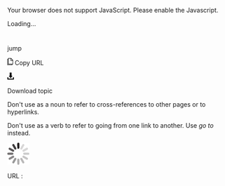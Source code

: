 Your browser does not support JavaScript. Please enable the Javascript.

Loading...

# 

jump

![Copy URL](media/jump/Copy.png)
Copy URL

![Download](media/jump/Download.png)

Download topic

Don't use as a noun to refer to cross-references to other pages or to hyperlinks. 

Don't use as a verb to refer to going from one link to another. Use *go to* instead.

![In progress](media/jump/activity-large.gif)

URL :
